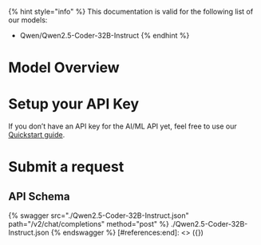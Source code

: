 [#references:start]: <> ({ "template": "openapi" })
{% hint style="info" %}
This documentation is valid for the following list of our models:
* Qwen/Qwen2.5-Coder-32B-Instruct
{% endhint %}

# Model Overview


# Setup your API Key
If you don’t have an API key for the AI/ML API yet, feel free to use our [Quickstart guide](https://docs.aimlapi.com/quickstart/setting-up).

# Submit a request
## API Schema
{% swagger src="./Qwen2.5-Coder-32B-Instruct.json" path="/v2/chat/completions" method="post" %}
./Qwen2.5-Coder-32B-Instruct.json
{% endswagger %}
[#references:end]: <> ({})